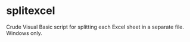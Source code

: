 splitexcel
==========

Crude Visual Basic script for splitting each Excel sheet in a separate file.
Windows only.
